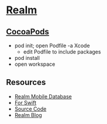 # [Realm](https://realm.io/)

## [CocoaPods](https://cocoapods.org/)

- pod init; open Podfile -a Xcode
    - edit Podfile to include packages
- pod install
- open workspace

## Resources

- [Realm Mobile Database](https://www.mongodb.com/realm/mobile/database)
- [For Swift](https://realm.io/docs/swift/latest)
- [Source Code](https://github.com/realm/realm-cocoa)
- [Realm Blog](https://realm.io/blog/page/2/)

